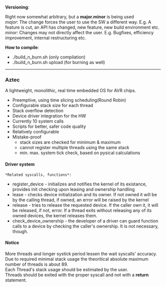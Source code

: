 **Versioning**: 

Right now somewhat arbitrary, but a **major.minor** is being used</br>
*major*: The change forces the user to use the SW a different way. E.g. A feature is cut, an API has changed, new feature, new build environment etc.</br>
*minor*: Changes may not directly affect the user. E.g. Bugfixes, efficiency improvement, internal restructuring etc.

**How to compile**:</br>
*  ./build_n_burn.sh        (only compilation)</br>
*  ./build_n_burn.sh upload (for burning as well)
___
### Aztec</br>
A lightweight, monolithic, real time embedded OS for AVR chips.
* Preemptive, using time slicing scheduling(Round Robin)
* Configurable stack size for each thread
* Stack overflow detection
* Device driver integration for the HW
* Currently 10 system calls
* Scripts for better, safer code quality
* Relatively configurable
* Mistake-proof</br>
  * stack sizes are checked for minimum & maximum
  * cannot register multiple threads using the same stack
  * min. max. system tick check, based on pysical calculations

#### Driver system</br>

    *Related syscalls, functions*:
* register_device - initializes and notifies the kernel of its existance, provides init checking upon leasing and ownership handling
* lease - checks device initialization and its owner. If not owned it will be by the calling thread, if owned, an error will be raised by the kernel
* release - tries to release the requested device. If the caller own it, it will be released, if not, error.
    If a thread exits without releasing any of its owned devices, the kernel releases them.
* check_device_ownership - the developer of a driver can guard function calls to a device by checking the caller's ownership. It is not necessary, though.

#### Notice
More threads and longer systick period lessen the wait syscalls' accuracy.</br>
Due to required minimal stack usage the theoritical absolute maximum number of threads is about 89.</br>
Each Thread's stack usage should be estimated by the user.</br>
Threads should be exited with the proper syscall and not with a **return** statement.</br>
